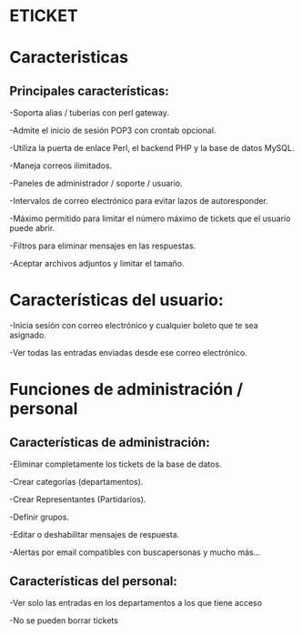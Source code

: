 # ETICKET

# Caracteristicas

## Principales características:

-Soporta alias / tuberias con perl gateway.

-Admite el inicio de sesión POP3 con crontab opcional.

-Utiliza la puerta de enlace Perl, el backend PHP y la base de datos MySQL.

-Maneja correos ilimitados.

-Paneles de administrador / soporte / usuario.

-Intervalos de correo electrónico para evitar lazos de autoresponder.

-Máximo permitido para limitar el número máximo de tickets que el usuario puede abrir.

-Filtros para eliminar mensajes en las respuestas.

-Aceptar archivos adjuntos y limitar el tamaño.


# Características del usuario:

-Inicia sesión con correo electrónico y cualquier boleto que te sea asignado.

-Ver todas las entradas enviadas desde ese correo electrónico.

# Funciones de administración / personal

## Características de administración:

-Eliminar completamente los tickets de la base de datos.

-Crear categorías (departamentos).

-Crear Representantes (Partidarios).

-Definir grupos.

-Editar o deshabilitar mensajes de respuesta.

-Alertas por email compatibles con buscapersonas y mucho más…

## Características del personal:

-Ver solo las entradas en los departamentos a los que tiene acceso

-No se pueden borrar tickets